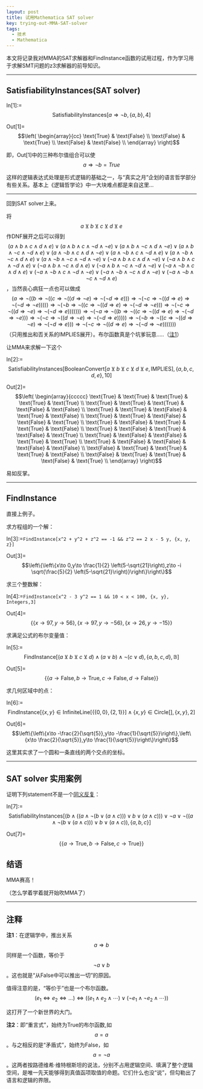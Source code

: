 ```yaml
---
layout: post
title: 试用Mathematica SAT solver
key: trying-out-MMA-SAT-solver
tags:
  - 技术
  - Mathematica
---
```


本文将记录我对MMA的SAT求解器和FindInstance函数的试用过程，作为学习用于求解SMT问题的z3求解器的前导知识。

<!--more-->

---

## SatisfiabilityInstances(SAT solver)

In[1]:=$$\text{SatisfiabilityInstances}[a\Rightarrow \neg b,\{a,b\},4]$$

Out[1]=$$\left(
\begin{array}{cc}
 \text{True} & \text{False} \\
 \text{False} & \text{True} \\
 \text{False} & \text{False} \\
\end{array}
\right)$$

即，Out[1]中的三种布尔值组合可以使$$a\Rightarrow \neg b=True$$

这样的逻辑表达式处理是形式逻辑的基础之一，与“真实之月”企划的语言哲学部分有些关系。基本上《逻辑哲学论》中一大块难点都是来自这里...

---

回到SAT solver上来。

将$$a\veebar b\veebar c\veebar d\veebar e$$作DNF展开之后可以得到$$(a\land b\land c\land d\land e)\lor (a\land b\land c\land \neg d\land \neg e)\lor (a\land b\land \neg c\land d\land \neg e)\lor (a\land b\land \neg c\land \neg d\land e)\lor (a\land \neg b\land c\land d\land \neg e)\lor (a\land \neg b\land c\land \neg d\land e)\lor (a\land \neg b\land \neg c\land d\land e)\lor (a\land \neg b\land \neg c\land \neg d\land \neg e)\lor (\neg a\land b\land c\land d\land \neg e)\lor (\neg a\land b\land c\land \neg d\land e)\lor (\neg a\land b\land \neg c\land d\land e)\lor (\neg a\land b\land \neg c\land \neg d\land \neg e)\lor (\neg a\land \neg b\land c\land d\land e)\lor (\neg a\land \neg b\land c\land \neg d\land \neg e)\lor (\neg a\land \neg b\land \neg c\land d\land \neg e)\lor (\neg a\land \neg b\land \neg c\land \neg d\land e)$$，当然丧心病狂一点也可以做成$$(a\Rightarrow \neg ((b\Rightarrow \neg ((c\Rightarrow \neg ((d\Rightarrow \neg e)\Rightarrow \neg (\neg d\Rightarrow e)))\Rightarrow \neg (\neg c\Rightarrow \neg ((d\Rightarrow e)\Rightarrow \neg (\neg d\Rightarrow \neg e)))))\Rightarrow \neg (\neg b\Rightarrow \neg ((c\Rightarrow \neg ((d\Rightarrow e)\Rightarrow \neg (\neg d\Rightarrow \neg e)))\Rightarrow \neg (\neg c\Rightarrow \neg ((d\Rightarrow \neg e)\Rightarrow \neg (\neg d\Rightarrow e)))))))\Rightarrow \neg (\neg a\Rightarrow \neg ((b\Rightarrow \neg ((c\Rightarrow \neg ((d\Rightarrow e)\Rightarrow \neg (\neg d\Rightarrow \neg e)))\Rightarrow \neg (\neg c\Rightarrow \neg ((d\Rightarrow \neg e)\Rightarrow \neg (\neg d\Rightarrow e)))))\Rightarrow \neg (\neg b\Rightarrow \neg ((c\Rightarrow \neg ((d\Rightarrow \neg e)\Rightarrow \neg (\neg d\Rightarrow e)))\Rightarrow \neg (\neg c\Rightarrow \neg ((d\Rightarrow e)\Rightarrow \neg (\neg d\Rightarrow \neg e)))))))$$（只用推出和否关系的IMPLIES展开）。布尔函数真是个坑爹玩意.....（[注1](#1)）

让MMA来求解一下这个

In[2]:=$$\text{SatisfiabilityInstances}[\text{BooleanConvert}[a\veebar b\veebar c\veebar d\veebar e,\text{IMPLIES}],\{a,b,c,d,e\},10]$$

Out[2]=$$\left(
\begin{array}{ccccc}
 \text{True} & \text{True} & \text{True} & \text{True} & \text{True} \\
 \text{True} & \text{True} & \text{True} & \text{False} & \text{False} \\
 \text{True} & \text{True} & \text{False} & \text{True} & \text{False} \\
 \text{True} & \text{True} & \text{False} & \text{False} & \text{True} \\
 \text{True} & \text{False} & \text{True} & \text{True} & \text{False} \\
 \text{True} & \text{False} & \text{True} & \text{False} & \text{True} \\
 \text{True} & \text{False} & \text{False} & \text{True} & \text{True} \\
 \text{True} & \text{False} & \text{False} & \text{False} & \text{False} \\
 \text{False} & \text{True} & \text{True} & \text{True} & \text{False} \\
 \text{False} & \text{True} & \text{True} & \text{False} & \text{True} \\
\end{array}
\right)$$

易如反掌。

---

## FindInstance

直接上例子。

求方程组的一个解：

In[3]:=`FindInstance[x^2 + y^2 + z^2 == -1 && z^2 == 2 x - 5 y, {x, y, z}]`

Out[3]=$$\left\{\left\{x\to 0,y\to \frac{1}{2} \left(5-\sqrt{21}\right),z\to -i \sqrt{\frac{5}{2} \left(5-\sqrt{21}\right)}\right\}\right\}$$

求三个整数解：

In[4]:=`FindInstance[x^2 - 3 y^2 == 1 && 10 < x < 100, {x, y}, Integers,3]`

Out[4]=$$\{\{x\to 97,y\to 56\},\{x\to 97,y\to -56\},\{x\to 26,y\to -15\}\}$$

求满足公式的布尔变量值：

In[5]:=$$\text{FindInstance}[(a\veebar b\veebar c\veebar d)\land (a\lor b)\land \neg (c\lor d),\{a,b,c,d\},\mathbb{B}]$$

Out[5]=$$\{\{a\to \text{False},b\to \text{True},c\to \text{False},d\to \text{False}\}\}$$

求几何区域中的点：

In[6]:=$$\text{FindInstance}\left[\{x,y\}\in \text{InfiniteLine}\left[\{\{0, 0\}, \{2, 1\}\}\right]\land \{x,y\}\in \text{Circle}[],\{x,y\},2\right]$$

Out[6]=$$\left\{\left\{x\to -\frac{2}{\sqrt{5}},y\to -\frac{1}{\sqrt{5}}\right\},\left\{x\to \frac{2}{\sqrt{5}},y\to \frac{1}{\sqrt{5}}\right\}\right\}$$

这里其实求了一个圆和一条直线的两个交点的坐标。

---

## SAT solver 实用案例

证明下列statement不是一个[同义反复](#2)：

In[7]:=$$\text{SatisfiabilityInstances}[(b\land ((a\land \neg (b\lor (a\land c)))\lor b\lor (a\land c)))\lor \neg a\lor \neg ((a\land \neg (b\lor (a\land c)))\lor b\lor (a\land c)),\{a,b,c\}]$$

Out[7]=$$\{\{a\to \text{True},b\to \text{False},c\to \text{True}\}\}$$

## 结语

MMA赛高！

（怎么学着学着就开始吹MMA了）

---

## 注释

<span id="1">**注1**：在逻辑学中，推出关系$$a\Rightarrow b$$同样是一个函数，等价于$$\neg a\lor b$$。这也就是“从False中可以推出一切”的原因。</span>

值得注意的是，“等价于”也是一个布尔函数。$$(e_1 \Longleftrightarrow e_2 \Longleftrightarrow ...)\Longleftrightarrow(\left(e_1\land e_2\land \cdots \right)\lor \left(\neg e_1\land \neg e_2\land \cdots \right))$$

这打开了一个新世界的大门。

<span id="2">**注2**：即“重言式”，始终为True的布尔函数,如$$a=a$$。与之相反的是“矛盾式”，始终为False，如$$a= \neg a$$。这两者按路德维希·维特根斯坦的说法，分别不占用逻辑空间、填满了整个逻辑空间，是唯一先天能够得到真值函项取值的命题。它们什么也没“说”，但勾勒出了语言和逻辑的界限。</span>